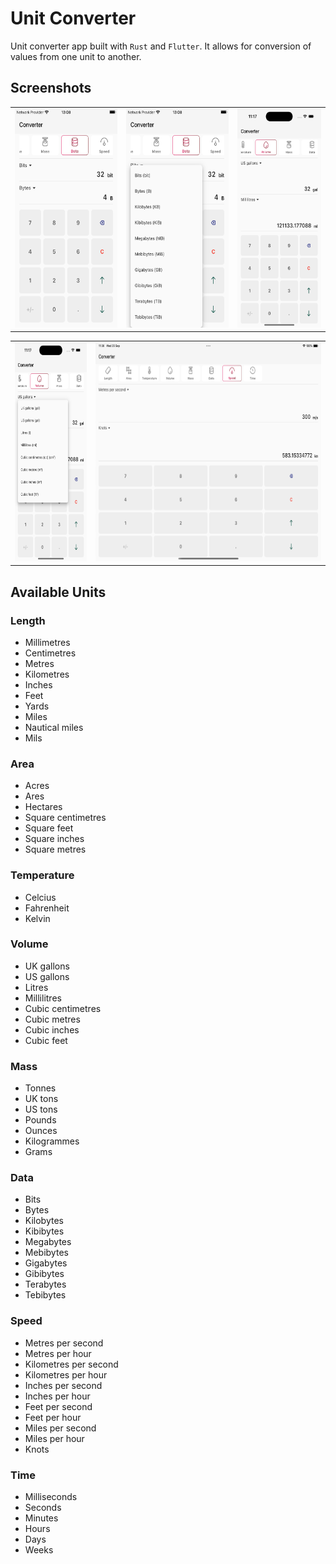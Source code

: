 # Unit Converter

Unit converter app built with `Rust` and `Flutter`. It allows for conversion of values from one unit to another.

## Screenshots
<table>
  <tr>
    <td><img src="screenshots/iphone_se_1.png" height="350" /></td>
    <td><img src="screenshots/iphone_se_2.png" height="350" /></td>
    <td><img src="screenshots/iphone_1.png" height="350" /></td>
  </tr>
</table>
<table>
  <tr>
    <td><img src="screenshots/iphone_2.png" height="350" /></td>
    <td><img src="screenshots/ipad_1.png" height="350" /></td>
  </tr>
</table>

## Available Units

### Length
- Millimetres
- Centimetres
- Metres
- Kilometres
- Inches
- Feet
- Yards
- Miles
- Nautical miles
- Mils

### Area
- Acres
- Ares
- Hectares
- Square centimetres
- Square feet
- Square inches
- Square metres

### Temperature
- Celcius
- Fahrenheit
- Kelvin

### Volume
- UK gallons
- US gallons
- Litres
- Millilitres
- Cubic centimetres
- Cubic metres
- Cubic inches
- Cubic feet

### Mass
- Tonnes
- UK tons
- US tons
- Pounds
- Ounces
- Kilogrammes
- Grams

### Data
- Bits
- Bytes
- Kilobytes
- Kibibytes
- Megabytes
- Mebibytes
- Gigabytes
- Gibibytes
- Terabytes
- Tebibytes

### Speed
- Metres per second
- Metres per hour
- Kilometres per second
- Kilometres per hour
- Inches per second
- Inches per hour
- Feet per second
- Feet per hour
- Miles per second
- Miles per hour
- Knots

### Time
- Milliseconds
- Seconds
- Minutes
- Hours
- Days
- Weeks